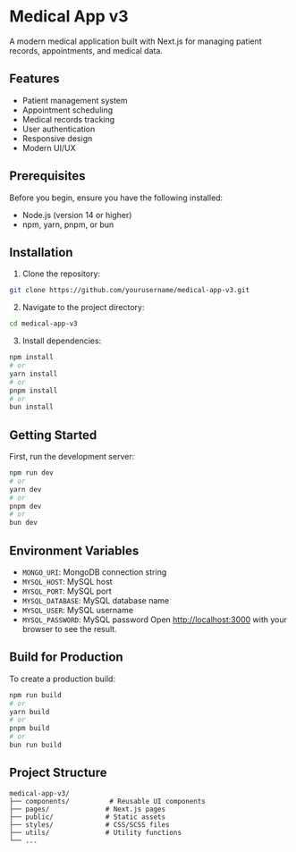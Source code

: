 # Medical App v3

A modern medical application built with Next.js for managing patient records, appointments, and medical data.

## Features

- Patient management system
- Appointment scheduling
- Medical records tracking
- User authentication
- Responsive design
- Modern UI/UX

## Prerequisites

Before you begin, ensure you have the following installed:

- Node.js (version 14 or higher)
- npm, yarn, pnpm, or bun

## Installation

1. Clone the repository:

```bash
git clone https://github.com/yourusername/medical-app-v3.git
```

2. Navigate to the project directory:

```bash
cd medical-app-v3
```

3. Install dependencies:

```bash
npm install
# or
yarn install
# or
pnpm install
# or
bun install
```

## Getting Started

First, run the development server:

```bash
npm run dev
# or
yarn dev
# or
pnpm dev
# or
bun dev
```


## Environment Variables


- `MONGO_URI`: MongoDB connection string
- `MYSQL_HOST`: MySQL host
- `MYSQL_PORT`: MySQL port
- `MYSQL_DATABASE`: MySQL database name
- `MYSQL_USER`: MySQL username
- `MYSQL_PASSWORD`: MySQL password
Open [http://localhost:3000](http://localhost:3000) with your browser to see the result.

## Build for Production

To create a production build:

```bash
npm run build
# or
yarn build
# or
pnpm build
# or
bun run build
```

## Project Structure

```
medical-app-v3/
├── components/          # Reusable UI components
├── pages/              # Next.js pages
├── public/             # Static assets
├── styles/             # CSS/SCSS files
├── utils/              # Utility functions
└── ...
```

